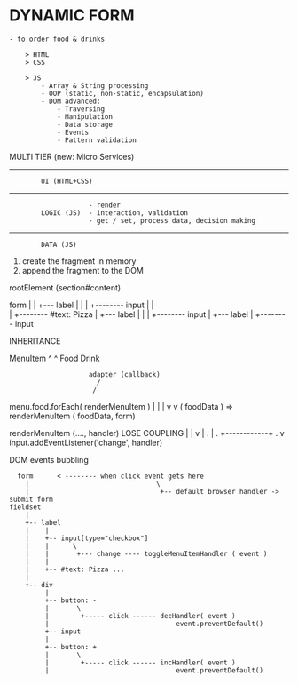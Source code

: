 


# DYNAMIC FORM
    - to order food & drinks

        > HTML
        > CSS

        > JS
            - Array & String processing
            - OOP (static, non-static, encapsulation)
            - DOM advanced:
                - Traversing
                - Manipulation
                - Data storage
                - Events
                - Pattern validation











 MULTI TIER (new: Micro Services)

 -------------------------------------------------------------------               
            UI (HTML+CSS)

--------------------------------------------------------------------
                        - render
            LOGIC (JS)  - interaction, validation
                        - get / set, process data, decision making
--------------------------------------------------------------------

            DATA (JS)



1. create the fragment in memory
2. append the fragment to the DOM

rootElement (section#content)     


form 
|
|
+--- label
|       |
|       +-------- input
|       |               
|       +-------- #text: Pizza
|
+--- label
|        |
|        +-------- input
|
+--- label
        |
        +-------- input








INHERITANCE


MenuItem
 ^    ^
Food Drink






                        adapter (callback)
                          /  
                         /
menu.food.forEach( renderMenuItem )
                        |
                        |                                        |
                        v                                        v
                    ( foodData ) =>  renderMenuItem ( foodData, form)






renderMenuItem (...., handler)    LOSE COUPLING
    |                    |
    v                    |
    .                    |
    .                    +------------+ 
    .                                 v
  input.addEventListener('change', handler)
                                            




DOM events bubbling

      form      < -------- when click event gets here
        |                                \
        |                                 +-- default browser handler -> submit form
    fieldset
        |
        +-- label
        |    |
        |    +-- input[type="checkbox"]
        |    |      \
        |    |       +--- change ---- toggleMenuItemHandler ( event )
        |    |
        |    +-- #text: Pizza ...
        |
        +-- div
             |
             +-- button: -
             |       \
             |        +----- click ------ decHandler( event )
             |                                event.preventDefault()
             +-- input
             |
             +-- button: +
             |       \
             |        +----- click ------ incHandler( event )
             |                                event.preventDefault()
